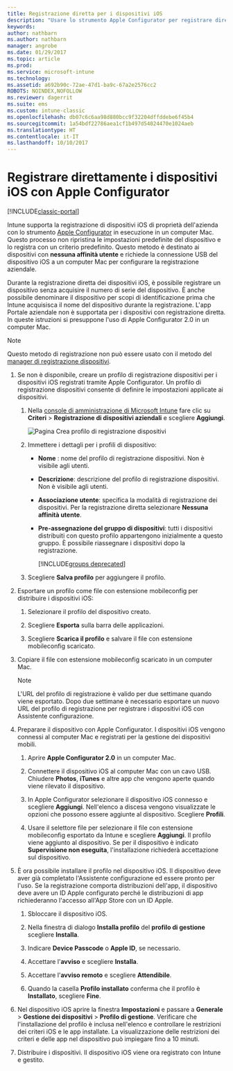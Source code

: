 ```yaml
---
title: Registrazione diretta per i dispositivi iOS
description: "Usare lo strumento Apple Configurator per registrare direttamente i dispositivi iOS di proprietà dell'azienda con un criterio predefinito mediante connessione USB a un computer Mac."
keywords: 
author: nathbarn
ms.author: nathbarn
manager: angrobe
ms.date: 01/29/2017
ms.topic: article
ms.prod: 
ms.service: microsoft-intune
ms.technology: 
ms.assetid: a692b90c-72ae-47d1-ba9c-67a2e2576cc2
ROBOTS: NOINDEX,NOFOLLOW
ms.reviewer: dagerrit
ms.suite: ems
ms.custom: intune-classic
ms.openlocfilehash: db07c6c6aa98d880bcc9f32204dffddebe6f45b4
ms.sourcegitcommit: 1a54bdf22786aea1cf1b497d54024470e1024aeb
ms.translationtype: HT
ms.contentlocale: it-IT
ms.lasthandoff: 10/10/2017
---
```

# <a name="directly-enroll-ios-devices-by-using-apple-configurator"></a>Registrare direttamente i dispositivi iOS con Apple Configurator

[!INCLUDE[classic-portal](../includes/classic-portal.md)]

Intune supporta la registrazione di dispositivi iOS di proprietà dell'azienda con lo strumento [Apple Configurator](http://go.microsoft.com/fwlink/?LinkId=518017) in esecuzione in un computer Mac. Questo processo non ripristina le impostazioni predefinite del dispositivo e lo registra con un criterio predefinito. Questo metodo è destinato ai dispositivi con **nessuna affinità utente** e richiede la connessione USB del dispositivo iOS a un computer Mac per configurare la registrazione aziendale.

Durante la registrazione diretta dei dispositivi iOS, è possibile registrare un dispositivo senza acquisire il numero di serie del dispositivo. È anche possibile denominare il dispositivo per scopi di identificazione prima che Intune acquisisca il nome del dispositivo durante la registrazione. L'app Portale aziendale non è supportata per i dispositivi con registrazione diretta. In queste istruzioni si presuppone l'uso di Apple Configurator 2.0 in un computer Mac.

>[!NOTE]
>Questo metodo di registrazione non può essere usato con il metodo del [manager di registrazione dispositivi](enroll-corporate-owned-devices-with-the-device-enrollment-manager-in-microsoft-intune.md).

1.  Se non è disponibile, creare un profilo di registrazione dispositivi per i dispositivi iOS registrati tramite Apple Configurator. Un profilo di registrazione dispositivi consente di definire le impostazioni applicate ai dispositivi.

    1.  Nella [console di amministrazione di Microsoft Intune](https://manage.microsoft.com) fare clic su **Criteri** &gt; **Registrazione di dispositivi aziendali** e scegliere **Aggiungi**.

        ![Pagina Crea profilo di registrazione dispositivi](../media/pol-sa-corp-enroll.png)

    2.  Immettere i dettagli per i profili di dispositivo:

        -   **Nome** : nome del profilo di registrazione dispositivi. Non è visibile agli utenti.

        -   **Descrizione**: descrizione del profilo di registrazione dispositivi. Non è visibile agli utenti.

        -   **Associazione utente**: specifica la modalità di registrazione dei dispositivi. Per la registrazione diretta selezionare **Nessuna affinità utente**.

        -   **Pre-assegnazione del gruppo di dispositivi**: tutti i dispositivi distribuiti con questo profilo appartengono inizialmente a questo gruppo. È possibile riassegnare i dispositivi dopo la registrazione.

            [!INCLUDE[groups deprecated](../includes/group-deprecation.md)]

    3.  Scegliere **Salva profilo** per aggiungere il profilo.

5.  Esportare un profilo come file con estensione mobileconfig per distribuire i dispositivi iOS:

    1.   Selezionare il profilo del dispositivo creato.

    2.   Scegliere **Esporta** sulla barra delle applicazioni.

    3.   Scegliere **Scarica il profilo** e salvare il file con estensione mobileconfig scaricato.

6.  Copiare il file con estensione mobileconfig scaricato in un computer Mac.
    > [!NOTE]
    > L'URL del profilo di registrazione è valido per due settimane quando viene esportato. Dopo due settimane è necessario esportare un nuovo URL del profilo di registrazione per registrare i dispositivi iOS con Assistente configurazione.

7.  Preparare il dispositivo con Apple Configurator. I dispositivi iOS vengono connessi al computer Mac e registrati per la gestione dei dispositivi mobili.

    1.  Aprire **Apple Configurator 2.0** in un computer Mac.

    2.  Connettere il dispositivo iOS al computer Mac con un cavo USB. Chiudere **Photos**, **iTunes** e altre app che vengono aperte quando viene rilevato il dispositivo.

    3.  In Apple Configurator selezionare il dispositivo iOS connesso e scegliere **Aggiungi**. Nell'elenco a discesa vengono visualizzate le opzioni che possono essere aggiunte al dispositivo. Scegliere **Profili**.

    4.  Usare il selettore file per selezionare il file con estensione mobileconfig esportato da Intune e scegliere **Aggiungi**. Il profilo viene aggiunto al dispositivo.  Se per il dispositivo è indicato **Supervisione non eseguita**, l'installazione richiederà accettazione sul dispositivo.

8.  È ora possibile installare il profilo nel dispositivo iOS. Il dispositivo deve aver già completato l'Assistente configurazione ed essere pronto per l'uso. Se la registrazione comporta distribuzioni dell'app, il dispositivo deve avere un ID Apple configurato perché le distribuzioni di app richiederanno l'accesso all'App Store con un ID Apple.

    1.  Sbloccare il dispositivo iOS.

    2.  Nella finestra di dialogo **Installa profilo** del **profilo di gestione** scegliere **Installa**.

    3.  Indicare **Device Passcode** o **Apple ID**, se necessario.

    4.  Accettare l'**avviso** e scegliere **Installa**.

    5.  Accettare l'**avviso remoto** e scegliere **Attendibile**.

    6.  Quando la casella **Profilo installato** conferma che il profilo è **Installato**, scegliere **Fine**.

9.  Nel dispositivo iOS aprire la finestra **Impostazioni** e passare a **Generale** &gt; **Gestione dei dispositivi** &gt; **Profilo di gestione**. Verificare che l'installazione del profilo è inclusa nell'elenco e controllare le restrizioni dei criteri iOS e le app installate. La visualizzazione delle restrizioni dei criteri e delle app nel dispositivo può impiegare fino a 10 minuti.

10.  Distribuire i dispositivi. Il dispositivo iOS viene ora registrato con Intune e gestito.
